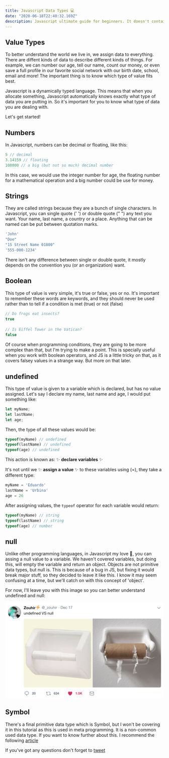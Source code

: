 ```yaml
---
title: Javascript Data Types 💻
date: "2020-06-18T22:40:32.169Z"
description: Javascript ultimate guide for beginners. It doesn't contain every single aspect of Javascript so you don't get overwhelmed.
---
```


## Value Types

To better understand the world we live in, we assign data to everything. There are diffent kinds of data to describe different kinds of things.
For example, we can number our age, tell our name, count our money, or even save a full profile
in our favorite social network with our birth date, school, email and more! The important thing is to know which type of value fits best.

Javascript is a dynamically typed language. This means that when you allocate something, Javascript automatically knows exactly what type of data
you are putting in. So it's important for you to know what type of data you are dealing with.

Let's get started!

## Numbers

In Javascript, numbers can be decimal or floating, like this:

```Javascript
5 // decimal
3.14159 // floating
100000 // a big (but not so much) decimal number
```

In this case, we would use the integer number for age, the floating number for a mathematical operation and a big number could be use for money.

## Strings

They are called strings because they are a bunch of single characters.
In Javascript, you can single quote (' ') or double quote (" ") any text you want.
Your name, last name, a country or a place. Anything that can be named can be put between quotation marks.

```Javascript
'John'
"Doe"
"15 Street Name 01800"
'555-000-1234'
```

There isn't any difference between single or double quote, it mostly depends on
the convention you (or an organization) want.

## Boolean

This type of value is very simple, it's true or false, yes or no. It's important to remember
these words are keywords, and they should never be used rather than to tell if a
condition is met (true) or not (false)

```Javascript
// Do frogs eat insects?
true

// Is Eiffel Tower in the Vatican?
false
```

Of course when programming conditions, they are going to be more complex than that, but I'm trying to make a point.
This is specially useful when you work with boolean operators, and JS is a little tricky on that, as it covers falsey values in a strange way.
But more on that later.

## undefined

This type of value is given to a variable which is declared, but has no value assigned. Let's say I declare my name, last name and age,
I would put something like:

```Javascript
let myName;
let lastName;
let age;
```

Then, the type of all these values would be:

```Javascript
typeof(myName) // undefined
typeof(lastName) // undefined
typeof(age) // undefined
```

This action is known as: ✨ **declare variables** ✨

It's not until we ✨ **assign a value** ✨ to these variables using (=), they take a different type:

```Javascript
myName = 'Eduardo'
lastName = 'Urbina'
age = 26
```

After assigning values, the ```typeof``` operator for each variable would return:

```Javascript
typeof(myName) // string
typeof(lastName) // string
typeof(age) // number
```

## null

Unlike other programming languages, in Javascript my love 💖, you can assing a null value to a variable. We haven't covered variables, but doing this,
will empty the variable and return an object. Objects are not primitive data types, but null is. This is because of a bug in JS, but fixing it would break
major stuff, so they decided to leave it like this. I know it may seem confusing at a time, but we'll catch on with this concept of 'object'.

For now, I'll leave you with this image so you can better understand undefined and null:

![Null vs Undefined](./nullvsundefined.png)

## Symbol

There's a final primitive data type which is Symbol, but I won't be covering it in this tutorial as this is used in meta programming. It is a non-common used data type.
If you want to know further about this. I recommend the following [article](https://www.keithcirkel.co.uk/metaprogramming-in-es6-symbols/?fbclid=IwAR3DLlFcdsLMSqNclnaMruv7zckA5jWJ540-dWPcQtM9AH3KjCE7ZhCvloc)

If you've got any questions don't forget to [tweet](https://twitter.com/eduardourbinajs)
